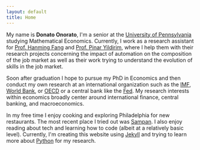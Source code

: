 ```yaml
---
layout: default
title: Home
---
```


My name is **Donato Onorato**, I'm a senior at the [University of Pennsylvania](http://www.upenn.edu) studying Mathematical Economics. Currently, I work as a research assistant for [Prof. Hanming Fang](https://economics.sas.upenn.edu/faculty/hanming-fang) and [Prof. Pinar Yildirim](https://marketing.wharton.upenn.edu/profile/pyild/), where I help them with their research projects concerning the impact of automation on the composition of the job market as well as their work trying to understand the evolution of skills in the job market.

Soon after graduation I hope to pursue my PhD in Economics and then conduct my own research at an international organization such as the [IMF](http://imf.org), [World Bank](http://www.worldbank.org), or [OECD](http://www.oecd.org) or a central bank like the [Fed](https://www.federalreserve.gov). My research interests within economics broadly center around international finance, central banking, and macroeconomics.

In my free time I enjoy cooking and exploring Philadelphia for new restaurants. The most recent place I tried out was [Sampan](http://www.sampanphilly.com). I also enjoy reading about tech and learning how to code (albeit at a relatively basic level). Currently, I'm creating this website using [Jekyll](https://jekyllrb.com) and trying to learn more about [Python](https://www.python.org) for my research.
